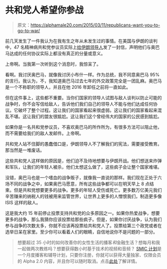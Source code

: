 # 共和党人希望你参战

> 原文：<https://alphamale20.com/2015/03/11/republicans-want-you-to-go-to-war/>

前几天发生了一件我认为在我有生之年从未发生过的事情。在美国与伊朗的谈判中，47 名精神病共和党参议员实际上[给伊朗领导人](http://www.huffingtonpost.com/robert-creamer/gop-letter-to-iran--breat_b_6833560.html)发了一封信，声明他们与奥巴马达成的任何协议实际上都没有真正的分量或意义。

上帝啊。当我第一次听到这个消息时，我惊呆了。

看啊。我讨厌奥巴马，就像我讨厌小布什一样。作为总统，我不同意奥巴马 95%的言行。我认为，不，我知道奥巴马过去七年的外交政策完全是一团乱麻。奥巴马是一个不称职的领导人，并且在他 2016 年卸任之前将一直如此。

但在这件事上，这些都不重要。当你们国家的领导人试图与敌人谈判以防止可能的战争时，你不会写信给敌人，告诉他们我们自己的领导人不能与他们达成任何协议。它破坏了整个过程。这让我们的国家看起来很虚弱。这让我们的国家看起来混乱不堪。这让我们的盟友很尴尬。这让我们这个曾经伟大的国家的公民感到尴尬。

如果你是一名共和党参议员，不喜欢奥巴马的所作所为，有很多方法可以阻止他，而不需要给我们的敌人发邮件。上帝啊。

共和党人站不住脚的愚蠢借口是，伊朗领导人不了解我们的宪法，需要接受教育。那当然是一堆废话。

这些共和党人这样做的原因是，他们迫不及待地想要与伊朗开战。他们想送来炸弹和军队，让我们的年轻人被杀，他们太想这么做了，这些疯子会让整个国家难堪。

没错，奥巴马也是一个嗜血的战争贩子，就像我一直说的那样。我们现在正处于六场不同的战争之中，如果奥巴马愿意，所有这些战争都可以在明天早上 8 点结束。但是共和党想要更多的战争。更多的年轻人受伤或死亡。更多数万亿美元我们辛苦赚来的纳税人的钱被用来监管世界，让世界上更多的人憎恨我们，制造更多像 ISIS 这样的敌人。

这是我大约 15 年前停止投票支持共和党的众多原因之一。如果你热爱战争，想要更多的战争，那么我猜你应该投票给那些疯子。但是，如果你讨厌战争，认为我们参与战争的次数太多，你就不应该再投票给共和党人了。投票给第三个政党或者在选举日呆在家里。至少你可以看着人们的眼睛，自信地说你不是问题的一部分。

> 想要超过 35 小时的如何改善你的女性生活的播客*和*金融生活？想每月和我一起做两次教练吗？想要获得数小时基于技术的视频和音频？ [SMIC 计划](https://alphamale20.kartra.com/page/vIL17)是一个月度播客和辅导计划，只要你注册，你就可以获得大量独家、仅限会员的 Alpha 2.0 内容，并且你可以随时取消。点击[此处](https://alphamale20.kartra.com/page/vIL17)了解详情。
> 
> 
